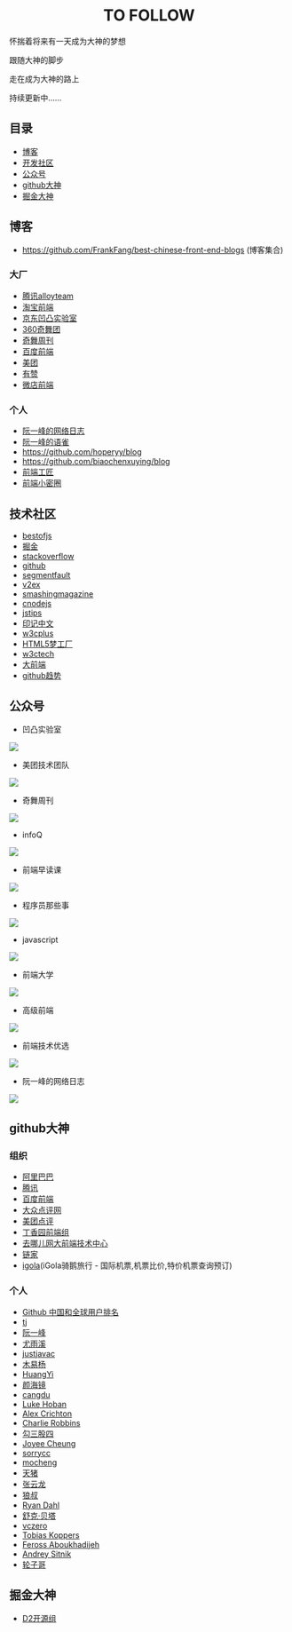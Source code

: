 <h1 align="center">TO FOLLOW</h1>

怀揣着将来有一天成为大神的梦想

跟随大神的脚步

走在成为大神的路上

持续更新中……


## 目录

* [博客](#博客)
* [开发社区](#开发社区)
* [公众号](#公众号)
* [github大神](#github大神)
* [掘金大神](#掘金大神)

## 博客

- https://github.com/FrankFang/best-chinese-front-end-blogs (博客集合)

### 大厂
* [腾讯alloyteam](http://www.alloyteam.com/)
* [淘宝前端](https://fed.taobao.org/)
* [京东凹凸实验室](https://aotu.io/)
* [360奇舞团](https://75team.com/)
* [奇舞周刊](https://weekly.75team.com/)
* [百度前端](http://fex.baidu.com/articles/)
* [美团](https://tech.meituan.com/)
* [有赞](https://tech.youzan.com/)
* [微店前端](https://github.com/weidian-inc/weidian-tech-blog)


### 个人
- [阮一峰的网络日志](http://www.ruanyifeng.com/blog/)
- [阮一峰的语雀](https://www.yuque.com/ruanyf)
- https://github.com/hoperyy/blog
- https://github.com/biaochenxuying/blog
- [前端工匠](https://github.com/ljianshu/Blog)
- [前端小密圈](https://github.com/jawil/blog)


## 技术社区
* [bestofjs](https://bestofjs.org/)
* [掘金](https://juejin.im/timeline)
* [stackoverflow](https://stackoverflow.com/)
* [github](https://github.com/)
* [segmentfault](https://segmentfault.com/)
* [v2ex](https://www.v2ex.com/)
* [smashingmagazine](https://www.smashingmagazine.com/)
* [cnodejs](https://cnodejs.org/)
* [jstips](http://www.jstips.co/)
* [印记中文](https://www.docschina.org)
* [w3cplus](https://www.w3cplus.com/)
* [HTML5梦工厂](http://www.html5dw.com/)
* [w3ctech](https://w3ctech.com/)
* [大前端](http://www.daqianduan.com/)
* [github趋势](https://trends.now.sh/)


## 公众号

- 凹凸实验室 

![](ASSETS/IMAGES/FOLLOW/009.jpg) 
- 美团技术团队 

![](ASSETS/IMAGES/FOLLOW/008.png) 

- 奇舞周刊 

![](ASSETS/IMAGES/FOLLOW/010.png) 

- infoQ 

![](ASSETS/IMAGES/FOLLOW/001.jpeg) 
- 前端早读课

![](ASSETS/IMAGES/FOLLOW/002.jpeg) 
- 程序员那些事

![](ASSETS/IMAGES/FOLLOW/003.jpeg)

- javascript

![](ASSETS/IMAGES/FOLLOW/004.jpeg)

- 前端大学

![](ASSETS/IMAGES/FOLLOW/005.jpeg)

- 高级前端

![](ASSETS/IMAGES/FOLLOW/006.jpeg)

- 前端技术优选

![](ASSETS/IMAGES/FOLLOW/007.jpeg)

- 阮一峰的网络日志

![](ASSETS/IMAGES/FOLLOW/011.jpeg)


## github大神

### 组织
* [阿里巴巴](https://github.com/alibaba)
* [腾讯](https://github.com/Tencent)
* [百度前端](https://github.com/fex-team/)
* [大众点评网](https://github.com/dianping)
* [美团点评](https://github.com/Meituan-Dianping)
* [丁香园前端组](https://github.com/DXY-F2E)
* [去哪儿网大前端技术中心](https://github.com/YMFE)
* [链家](https://github.com/LianjiaTech)
* [igola](https://github.com/yougola)(iGola骑鹅旅行 - 国际机票,机票比价,特价机票查询预订)


### 个人
* [Github 中国和全球用户排名](https://github.com/jaywcjlove/github-rank)
* [tj](https://github.com/tj)
* [阮一峰](https://github.com/ruanyf)
* [尤雨溪](https://github.com/yyx990803)
* [justjavac](https://github.com/justjavac)
* [木易杨](https://github.com/yygmind)
* [HuangYi](https://github.com/ustbhuangyi)
* [颜海镜](https://github.com/yanhaijing)
* [cangdu](https://github.com/bailicangdu)
* [Luke Hoban](https://github.com/lukehoban)
* [Alex Crichton](https://github.com/alexcrichton)
* [Charlie Robbins](https://github.com/indexzero)
* [勾三股四](https://github.com/Jinjiang)
* [Joyee Cheung](https://github.com/joyeecheung)
* [sorrycc](https://github.com/sorrycc)
* [mocheng](https://github.com/mocheng)
* [天猪](https://github.com/atian25)
* [张云龙](https://github.com/fouber)
* [狼叔](https://github.com/i5ting)
* [Ryan Dahl](https://github.com/ry)
* [舒克·贝塔](https://github.com/cucygh)
* [vczero](https://github.com/vczero)
* [Tobias Koppers](https://github.com/sokra)
* [Feross Aboukhadijeh](https://github.com/feross)
* [Andrey Sitnik](https://github.com/ai)
* [轮子哥](https://github.com/vczh)



## 掘金大神
* [D2开源组](https://juejin.im/user/57a48b632e958a006691b946)


